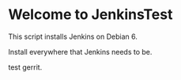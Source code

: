Welcome to JenkinsTest
=======================

This script installs Jenkins on Debian 6.

Install everywhere that Jenkins needs to be.

test gerrit.
